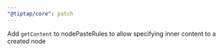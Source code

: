 ```yaml
---
"@tiptap/core": patch
---
```


Add `getContent` to nodePasteRules to allow specifying inner content to a created node
